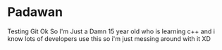 # Padawan
Testing Git
Ok So I'm Just a Damn 15 year old who is learning c++ and i know lots of developers use this so i'm just messing around with it XD
